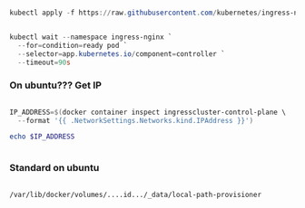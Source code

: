 ```powershell

kubectl apply -f https://raw.githubusercontent.com/kubernetes/ingress-nginx/main/deploy/static/provider/kind/deploy.yaml

```


```powershell

kubectl wait --namespace ingress-nginx `
  --for=condition=ready pod `
  --selector=app.kubernetes.io/component=controller `
  --timeout=90s
```

### On ubuntu??? Get IP


```powershell

IP_ADDRESS=$(docker container inspect ingresscluster-control-plane \
  --format '{{ .NetworkSettings.Networks.kind.IPAddress }}')

echo $IP_ADDRESS



```

### Standard on ubuntu

```

/var/lib/docker/volumes/....id.../_data/local-path-provisioner

```